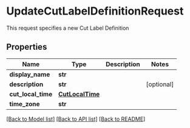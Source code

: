 # UpdateCutLabelDefinitionRequest

This request specifies a new Cut Label Definition
## Properties
Name | Type | Description | Notes
------------ | ------------- | ------------- | -------------
**display_name** | **str** |  | 
**description** | **str** |  | [optional] 
**cut_local_time** | [**CutLocalTime**](CutLocalTime.md) |  | 
**time_zone** | **str** |  | 

[[Back to Model list]](../README.md#documentation-for-models) [[Back to API list]](../README.md#documentation-for-api-endpoints) [[Back to README]](../README.md)


